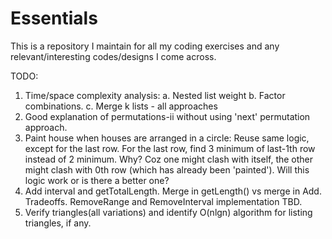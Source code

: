 # Essentials
This is a repository I maintain for all my coding exercises and any relevant/interesting codes/designs I come across.

TODO:
1. Time/space complexity analysis:
a. Nested list weight
b. Factor combinations.
c. Merge k lists - all approaches
2. Good explanation of permutations-ii without using 'next' permutation approach.
3. Paint house when houses are arranged in a circle: Reuse same logic, except for the last row. For the last row, find 3 minimum of last-1th row instead of 2 minimum. Why? Coz one might clash with itself, the other might clash with 0th row (which has already been 'painted'). Will this logic work or is there a better one?
4. Add interval and getTotalLength. Merge in getLength() vs merge in Add. Tradeoffs. RemoveRange and RemoveInterval implementation TBD.
5. Verify triangles(all variations) and identify O(nlgn) algorithm for listing triangles, if any.
